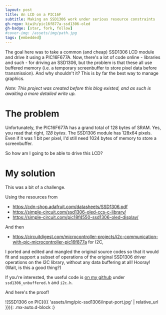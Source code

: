 ```yaml
---
layout: post
title: An LCD on a PIC16F
subtitle: Making an SSD1306 work under serious resource constraints
gh-repo: kiwih/pic16f877a-ssd1306-oled
gh-badge: [star, fork, follow]
#cover-img: /assets/img/path.jpg
tags: [embedded]
---
```


The goal here was to take a common (and cheap) SSD1306 LCD module and drive it using a PIC16F677A. 
Now, there's a lot of code online - libraries and such - for driving an SSD1306, but the problem is that these all use buffered memory (i.e. a temporary screenbuffer to store pixel data before transmission).
And why shouldn't it? This is by far the best way to manage graphics.

*Note: This project was created before this blog existed, and as such is awaiting a more detailed write up.*

# The problem

Unfortunately, the PIC16F677A has a grand total of 128 bytes of SRAM. Yes, you read that right, _128 bytes_.
The SSD1306 module has 128x64 pixels. Even if it was 1 bit per pixel, I'd still need 1024 bytes of memory to store a screenbuffer.

So how am I going to be able to drive this LCD? 

# My solution

This was a bit of a challenge. 

Using the resources from 
* https://cdn-shop.adafruit.com/datasheets/SSD1306.pdf
* https://simple-circuit.com/ssd1306-oled-ccs-c-library/
* https://simple-circuit.com/pic18f4550-ssd1306-oled-display/

And then
* https://circuitdigest.com/microcontroller-projects/i2c-communication-with-pic-microcontroller-pic16f877a
for I2C,

I ported and edited and mangled the original source codes so that it would fit and support a subset of operations of the original SSD1306 driver operations on the I2C library, without any data buffering at all! Hooray!
(Wait, is this a good thing?)

If you're interested, the useful code is [on my github](https://github.com/kiwih/pic16f877a-ssd1306-oled) under `ssd1306_unbuffered.h` and `i2c.h`.

And here's the proof!

![SSD1306 on PIC]({{ 'assets/img/pic-ssd1306/input-port.jpg' | relative_url }}){: .mx-auto.d-block :}






